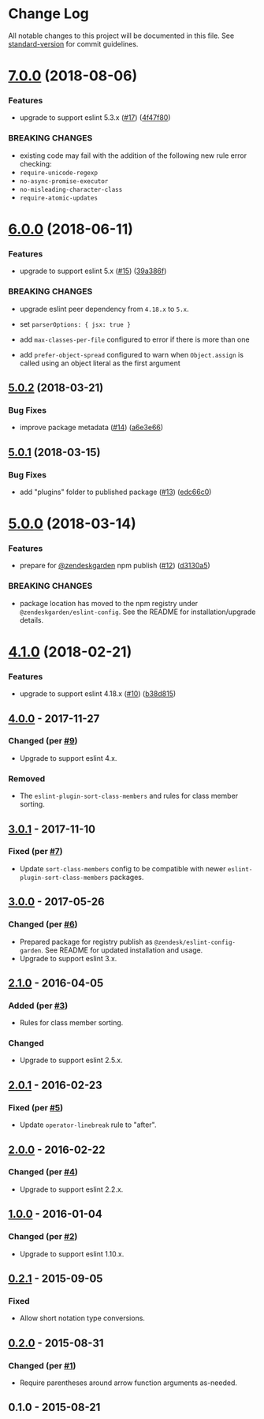 # Change Log

All notable changes to this project will be documented in this file. See [standard-version](https://github.com/conventional-changelog/standard-version) for commit guidelines.

<a name="7.0.0"></a>
# [7.0.0](https://github.com/zendeskgarden/eslint-config/compare/v6.0.0...v7.0.0) (2018-08-06)


### Features

* upgrade to support eslint 5.3.x ([#17](https://github.com/zendeskgarden/eslint-config/issues/17)) ([4f47f80](https://github.com/zendeskgarden/eslint-config/commit/4f47f80))


### BREAKING CHANGES

* existing code may fail with the addition of the following new rule error checking:
* `require-unicode-regexp`
* `no-async-promise-executor`
* `no-misleading-character-class`
* `require-atomic-updates`



<a name="6.0.0"></a>
# [6.0.0](https://github.com/zendeskgarden/eslint-config/compare/v5.0.2...v6.0.0) (2018-06-11)


### Features

* upgrade to support eslint 5.x ([#15](https://github.com/zendeskgarden/eslint-config/issues/15)) ([39a386f](https://github.com/zendeskgarden/eslint-config/commit/39a386f))


### BREAKING CHANGES

* upgrade eslint peer dependency from `4.18.x` to `5.x`.

* set `parserOptions: { jsx: true }`
* add `max-classes-per-file` configured to error if there is more than one
* add `prefer-object-spread` configured to warn when `Object.assign` is called using an object literal as the first argument



<a name="5.0.2"></a>
## [5.0.2](https://github.com/zendeskgarden/eslint-config/compare/v5.0.1...v5.0.2) (2018-03-21)


### Bug Fixes

* improve package metadata ([#14](https://github.com/zendeskgarden/eslint-config/issues/14)) ([a6e3e66](https://github.com/zendeskgarden/eslint-config/commit/a6e3e66))



<a name="5.0.1"></a>
## [5.0.1](https://github.com/zendeskgarden/eslint-config/compare/v5.0.0...v5.0.1) (2018-03-15)


### Bug Fixes

* add "plugins" folder to published package ([#13](https://github.com/zendeskgarden/eslint-config/issues/13)) ([edc66c0](https://github.com/zendeskgarden/eslint-config/commit/edc66c0))



<a name="5.0.0"></a>
# [5.0.0](https://github.com/zendeskgarden/eslint-config/compare/v4.1.0...v5.0.0) (2018-03-14)


### Features

* prepare for [@zendeskgarden](https://github.com/zendeskgarden) npm publish ([#12](https://github.com/zendeskgarden/eslint-config/issues/12)) ([d3130a5](https://github.com/zendeskgarden/eslint-config/commit/d3130a5))


### BREAKING CHANGES

* package location has moved to the npm registry under `@zendeskgarden/eslint-config`. See the README for installation/upgrade details.



<a name="4.1.0"></a>
# [4.1.0](https://github.com/zendeskgarden/eslint-config/compare/v4.0.0...v4.1.0) (2018-02-21)


### Features

* upgrade to support eslint 4.18.x ([#10](https://github.com/zendeskgarden/eslint-config/issues/10)) ([b38d815](https://github.com/zendeskgarden/eslint-config/commit/b38d815))



<a name="4.0.0"></a>
## [4.0.0] - 2017-11-27
### Changed (per [#9](https://github.com/zendeskgarden/eslint-config/pull/9))
- Upgrade to support eslint 4.x.

### Removed
- The `eslint-plugin-sort-class-members` and rules for class member
  sorting.

## [3.0.1] - 2017-11-10
### Fixed (per [#7](https://github.com/zendeskgarden/eslint-config/pull/7))
- Update `sort-class-members` config to be compatible with newer
  `eslint-plugin-sort-class-members` packages.

## [3.0.0] - 2017-05-26
### Changed (per [#6](https://github.com/zendeskgarden/eslint-config/pull/6))
- Prepared package for registry publish as
  `@zendesk/eslint-config-garden`. See README for updated
  installation and usage.
- Upgrade to support eslint 3.x.

## [2.1.0] - 2016-04-05
### Added (per [#3](https://github.com/zendeskgarden/eslint-config/pull/3))
- Rules for class member sorting.

### Changed
- Upgrade to support eslint 2.5.x.

## [2.0.1] - 2016-02-23
### Fixed (per [#5](https://github.com/zendeskgarden/eslint-config/pull/5))
- Update `operator-linebreak` rule to "after".

## [2.0.0] - 2016-02-22
### Changed (per [#4](https://github.com/zendeskgarden/eslint-config/pull/4))
- Upgrade to support eslint 2.2.x.

## [1.0.0] - 2016-01-04
### Changed (per [#2](https://github.com/zendeskgarden/eslint-config/pull/2))
- Upgrade to support eslint 1.10.x.

## [0.2.1] - 2015-09-05
### Fixed
- Allow short notation type conversions.

## [0.2.0] - 2015-08-31
### Changed (per [#1](https://github.com/zendeskgarden/eslint-config/pull/1))
- Require parentheses around arrow function arguments as-needed.

## 0.1.0 - 2015-08-21

[4.0.0]: https://github.com/zendeskgarden/eslint-config/compare/v3.0.1...v4.0.0
[3.0.1]: https://github.com/zendeskgarden/eslint-config/compare/v3.0.0...v3.0.1
[3.0.0]: https://github.com/zendeskgarden/eslint-config/compare/2.1.0...v3.0.0
[2.1.0]: https://github.com/zendeskgarden/eslint-config/compare/2.0.1...2.1.0
[2.0.1]: https://github.com/zendeskgarden/eslint-config/compare/2.0.0...2.0.1
[2.0.0]: https://github.com/zendeskgarden/eslint-config/compare/1.0.0...2.0.0
[1.0.0]: https://github.com/zendeskgarden/eslint-config/compare/0.2.1...1.0.0
[0.2.1]: https://github.com/zendeskgarden/eslint-config/compare/0.2.0...0.2.1
[0.2.0]: https://github.com/zendeskgarden/eslint-config/compare/0.1.0...0.2.0
